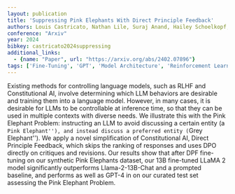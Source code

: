 ```yaml
---
layout: publication
title: 'Suppressing Pink Elephants With Direct Principle Feedback'
authors: Louis Castricato, Nathan Lile, Suraj Anand, Hailey Schoelkopf, Siddharth Verma, Stella Biderman
conference: "Arxiv"
year: 2024
bibkey: castricato2024suppressing
additional_links:
  - {name: "Paper", url: "https://arxiv.org/abs/2402.07896"}
tags: ['Fine-Tuning', 'GPT', 'Model Architecture', 'Reinforcement Learning', 'Training Techniques', 'Pretraining Methods', 'Prompting']
---
```

Existing methods for controlling language models, such as RLHF and
Constitutional AI, involve determining which LLM behaviors are desirable and
training them into a language model. However, in many cases, it is desirable
for LLMs to be controllable at inference time, so that they can be used in
multiple contexts with diverse needs. We illustrate this with the Pink Elephant
Problem: instructing an LLM to avoid discussing a certain entity (a ``Pink
Elephant''), and instead discuss a preferred entity (``Grey Elephant''). We
apply a novel simplification of Constitutional AI, Direct Principle Feedback,
which skips the ranking of responses and uses DPO directly on critiques and
revisions. Our results show that after DPF fine-tuning on our synthetic Pink
Elephants dataset, our 13B fine-tuned LLaMA 2 model significantly outperforms
Llama-2-13B-Chat and a prompted baseline, and performs as well as GPT-4 in on
our curated test set assessing the Pink Elephant Problem.
